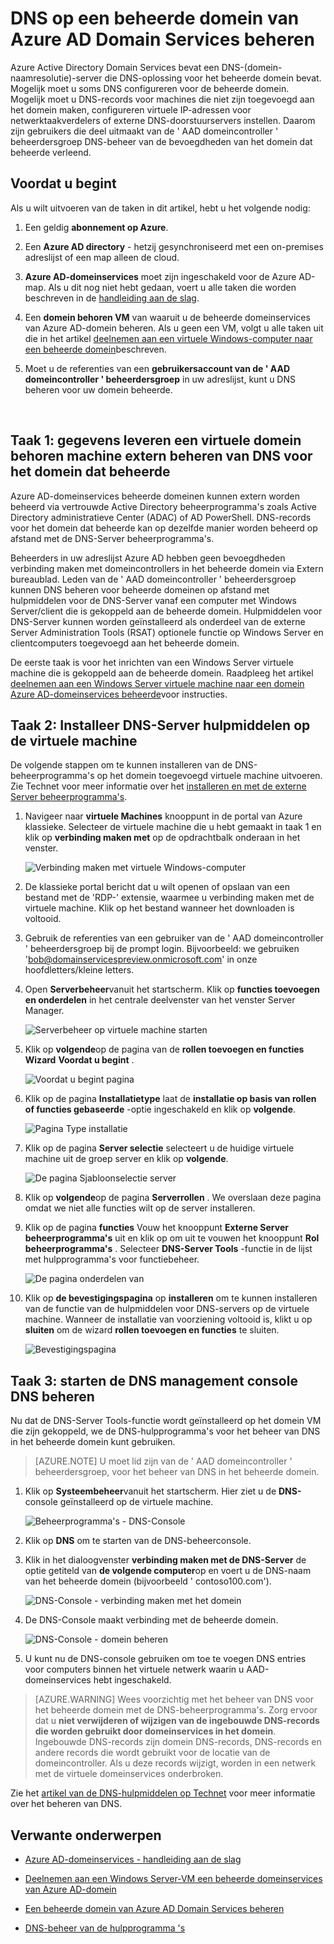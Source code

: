 <properties
    pageTitle="Azure Active Directory Domain Services: DNS op beheerde domeinen beheren | Microsoft Azure"
    description="DNS op Azure Active Directory Domain Services beheerde domeinen beheren"
    services="active-directory-ds"
    documentationCenter=""
    authors="mahesh-unnikrishnan"
    manager="stevenpo"
    editor="curtand"/>

<tags
    ms.service="active-directory-ds"
    ms.workload="identity"
    ms.tgt_pltfrm="na"
    ms.devlang="na"
    ms.topic="article"
    ms.date="10/03/2016"
    ms.author="maheshu"/>

# <a name="administer-dns-on-an-azure-ad-domain-services-managed-domain"></a>DNS op een beheerde domein van Azure AD Domain Services beheren
Azure Active Directory Domain Services bevat een DNS-(domein-naamresolutie)-server die DNS-oplossing voor het beheerde domein bevat. Mogelijk moet u soms DNS configureren voor de beheerde domein. Mogelijk moet u DNS-records voor machines die niet zijn toegevoegd aan het domein maken, configureren virtuele IP-adressen voor netwerktaakverdelers of externe DNS-doorstuurservers instellen. Daarom zijn gebruikers die deel uitmaakt van de ' AAD domeincontroller ' beheerdersgroep DNS-beheer van de bevoegdheden van het domein dat beheerde verleend.


## <a name="before-you-begin"></a>Voordat u begint
Als u wilt uitvoeren van de taken in dit artikel, hebt u het volgende nodig:

1. Een geldig **abonnement op Azure**.

2. Een **Azure AD directory** - hetzij gesynchroniseerd met een on-premises adreslijst of een map alleen de cloud.

3. **Azure AD-domeinservices** moet zijn ingeschakeld voor de Azure AD-map. Als u dit nog niet hebt gedaan, voert u alle taken die worden beschreven in de [handleiding aan de slag](./active-directory-ds-getting-started.md).

4. Een **domein behoren VM** van waaruit u de beheerde domeinservices van Azure AD-domein beheren. Als u geen een VM, volgt u alle taken uit die in het artikel [deelnemen aan een virtuele Windows-computer naar een beheerde domein](./active-directory-ds-admin-guide-join-windows-vm.md)beschreven.

5. Moet u de referenties van een **gebruikersaccount van de ' AAD domeincontroller ' beheerdersgroep** in uw adreslijst, kunt u DNS beheren voor uw domein beheerde.

<br>

## <a name="task-1---provision-a-domain-joined-virtual-machine-to-remotely-administer-dns-for-the-managed-domain"></a>Taak 1: gegevens leveren een virtuele domein behoren machine extern beheren van DNS voor het domein dat beheerde
Azure AD-domeinservices beheerde domeinen kunnen extern worden beheerd via vertrouwde Active Directory beheerprogramma's zoals Active Directory administratieve Center (ADAC) of AD PowerShell. DNS-records voor het domein dat beheerde kan op dezelfde manier worden beheerd op afstand met de DNS-Server beheerprogramma's.

Beheerders in uw adreslijst Azure AD hebben geen bevoegdheden verbinding maken met domeincontrollers in het beheerde domein via Extern bureaublad. Leden van de ' AAD domeincontroller ' beheerdersgroep kunnen DNS beheren voor beheerde domeinen op afstand met hulpmiddelen voor de DNS-Server vanaf een computer met Windows Server/client die is gekoppeld aan de beheerde domein. Hulpmiddelen voor DNS-Server kunnen worden geïnstalleerd als onderdeel van de externe Server Administration Tools (RSAT) optionele functie op Windows Server en clientcomputers toegevoegd aan het beheerde domein.

De eerste taak is voor het inrichten van een Windows Server virtuele machine die is gekoppeld aan de beheerde domein. Raadpleeg het artikel [deelnemen aan een Windows Server virtuele machine naar een domein Azure AD-domeinservices beheerde](active-directory-ds-admin-guide-join-windows-vm.md)voor instructies.


## <a name="task-2---install-dns-server-tools-on-the-virtual-machine"></a>Taak 2: Installeer DNS-Server hulpmiddelen op de virtuele machine
De volgende stappen om te kunnen installeren van de DNS-beheerprogramma's op het domein toegevoegd virtuele machine uitvoeren. Zie Technet voor meer informatie over het [installeren en met de externe Server beheerprogramma's](https://technet.microsoft.com/library/hh831501.aspx).

1. Navigeer naar **virtuele Machines** knooppunt in de portal van Azure klassieke. Selecteer de virtuele machine die u hebt gemaakt in taak 1 en klik op **verbinding maken met** op de opdrachtbalk onderaan in het venster.

    ![Verbinding maken met virtuele Windows-computer](./media/active-directory-domain-services-admin-guide/connect-windows-vm.png)

2. De klassieke portal bericht dat u wilt openen of opslaan van een bestand met de 'RDP-' extensie, waarmee u verbinding maken met de virtuele machine. Klik op het bestand wanneer het downloaden is voltooid.

3. Gebruik de referenties van een gebruiker van de ' AAD domeincontroller ' beheerdersgroep bij de prompt login. Bijvoorbeeld: we gebruiken 'bob@domainservicespreview.onmicrosoft.com' in onze hoofdletters/kleine letters.

4. Open **Serverbeheer**vanuit het startscherm. Klik op **functies toevoegen en onderdelen** in het centrale deelvenster van het venster Server Manager.

    ![Serverbeheer op virtuele machine starten](./media/active-directory-domain-services-admin-guide/install-rsat-server-manager.png)

5. Klik op **volgende**op de pagina van de **rollen toevoegen en functies Wizard** **Voordat u begint** .

    ![Voordat u begint pagina](./media/active-directory-domain-services-admin-guide/install-rsat-server-manager-add-roles-begin.png)

6. Klik op de pagina **Installatietype** laat de **installatie op basis van rollen of functies gebaseerde** -optie ingeschakeld en klik op **volgende**.

    ![Pagina Type installatie](./media/active-directory-domain-services-admin-guide/install-rsat-server-manager-add-roles-type.png)

7. Klik op de pagina **Server selectie** selecteert u de huidige virtuele machine uit de groep server en klik op **volgende**.

    ![De pagina Sjabloonselectie server](./media/active-directory-domain-services-admin-guide/install-rsat-server-manager-add-roles-server.png)

8. Klik op **volgende**op de pagina **Serverrollen** . We overslaan deze pagina omdat we niet alle functies wilt op de server installeren.

9. Klik op de pagina **functies** Vouw het knooppunt **Externe Server beheerprogramma's** uit en klik op om uit te vouwen het knooppunt **Rol beheerprogramma's** . Selecteer **DNS-Server Tools** -functie in de lijst met hulpprogramma's voor functiebeheer.

    ![De pagina onderdelen van](./media/active-directory-domain-services-admin-guide/install-rsat-server-manager-add-roles-dns-tools.png)

10. Klik op **de bevestigingspagina** op **installeren** om te kunnen installeren van de functie van de hulpmiddelen voor DNS-servers op de virtuele machine. Wanneer de installatie van voorziening voltooid is, klikt u op **sluiten** om de wizard **rollen toevoegen en functies** te sluiten.

    ![Bevestigingspagina](./media/active-directory-domain-services-admin-guide/install-rsat-server-manager-add-roles-dns-confirmation.png)


## <a name="task-3---launch-the-dns-management-console-to-administer-dns"></a>Taak 3: starten de DNS management console DNS beheren
Nu dat de DNS-Server Tools-functie wordt geïnstalleerd op het domein VM die zijn gekoppeld, we de DNS-hulpprogramma's voor het beheer van DNS in het beheerde domein kunt gebruiken.

> [AZURE.NOTE] U moet lid zijn van de ' AAD domeincontroller ' beheerdersgroep, voor het beheer van DNS in het beheerde domein.

1. Klik op **Systeembeheer**vanuit het startscherm. Hier ziet u de **DNS-** console geïnstalleerd op de virtuele machine.

    ![Beheerprogramma's - DNS-Console](./media/active-directory-domain-services-admin-guide/install-rsat-dns-tools-installed.png)

2. Klik op **DNS** om te starten van de DNS-beheerconsole.

3. Klik in het dialoogvenster **verbinding maken met de DNS-Server** de optie getiteld van **de volgende computer**op en voert u de DNS-naam van het beheerde domein (bijvoorbeeld ' contoso100.com').

    ![DNS-Console - verbinding maken met het domein](./media/active-directory-domain-services-admin-guide/dns-console-connect-to-domain.png)

4. De DNS-Console maakt verbinding met de beheerde domein.

    ![DNS-Console - domein beheren](./media/active-directory-domain-services-admin-guide/dns-console-managed-domain.png)

5. U kunt nu de DNS-console gebruiken om toe te voegen DNS entries voor computers binnen het virtuele netwerk waarin u AAD-domeinservices hebt ingeschakeld.

> [AZURE.WARNING] Wees voorzichtig met het beheer van DNS voor het beheerde domein met de DNS-beheerprogramma's. Zorg ervoor dat u **niet verwijderen of wijzigen van de ingebouwde DNS-records die worden gebruikt door domeinservices in het domein**. Ingebouwde DNS-records zijn domein DNS-records, DNS-records en andere records die wordt gebruikt voor de locatie van de domeincontroller. Als u deze records wijzigt, worden in een netwerk met de virtuele domeinservices onderbroken.


Zie het [artikel van de DNS-hulpmiddelen op Technet](https://technet.microsoft.com/library/cc753579.aspx) voor meer informatie over het beheren van DNS.


## <a name="related-content"></a>Verwante onderwerpen

- [Azure AD-domeinservices - handleiding aan de slag](./active-directory-ds-getting-started.md)

- [Deelnemen aan een Windows Server-VM een beheerde domeinservices van Azure AD-domein](active-directory-ds-admin-guide-join-windows-vm.md)

- [Een beheerde domein van Azure AD Domain Services beheren](active-directory-ds-admin-guide-administer-domain.md)

- [DNS-beheer van de hulpprogramma 's](https://technet.microsoft.com/library/cc753579.aspx)
